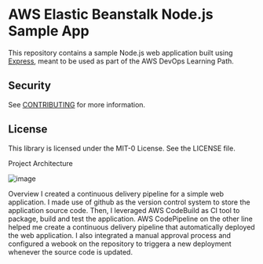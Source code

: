 # AWS Elastic Beanstalk Node.js Sample App

This repository contains a sample Node.js web application built using [Express](https://expressjs.com/), meant to be used as part of the AWS DevOps Learning Path.

## Security

See [CONTRIBUTING](CONTRIBUTING.md#security-issue-notifications) for more information.

## License

This library is licensed under the MIT-0 License. See the LICENSE file.

Project Architecture

![image](https://github.com/x0atsopze/aws-elastic-beanstalk-express-js-sample/assets/109428762/621a49c8-fd44-4149-a45f-7c4570a9bf47)






Overview
I created a continuous delivery pipeline for a simple web application. I made use of github as the version control system to store the application source code. Then, I leveraged AWS CodeBuild as CI tool to package, build and test the application. AWS CodePipeline on the other line helped me create a continuous delivery pipeline that automatically deployed the web application. I also integrated a manual approval process and configured a webook on the repository to triggera a new deployment whenever the source code is updated.

